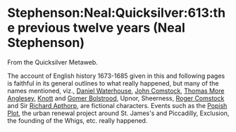 
# Stephenson:Neal:Quicksilver:613:the previous twelve years (Neal Stephenson)

From the Quicksilver Metaweb.

The account of English history 1673-1685 given in this and following pages is faithful in its general outlines to what really happened, but many of the names mentioned, viz., [Daniel Waterhouse](/stephenson-neal-quicksilver-daniel-waterhouse), [John Comstock](/stephenson-neal-quicksilver-john-comstock), [Thomas More Anglesey](/stephenson-neal-quicksilver-thomas-more-anglesey), [Knott](/stephenson-neal-quicksilver-knott-bolstrood) and [Gomer Bolstrood](/stephenson-neal-quicksilver-gomer-bolstrood), Upnor, Sheerness, [Roger Comstock](/stephenson-neal-quicksilver-roger-comstock) and Sir [Richard Apthorp](/stephenson-neal-quicksilver-richard-apthorp), are fictional characters. Events such as the [Popish Plot](/popish-plot), the urban renewal project around St. James's and Piccadilly, Exclusion, the founding of the Whigs, etc. really happened.
